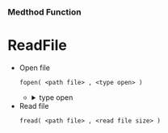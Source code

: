 ### Medthod Function
# ReadFile
  - Open file
    ```
    fopen( <path file> , <type open> )
    ```
    - <details>
      <summary>type open</summary>
      - r -> read only
      - r+ -> read and write
      - w -> write replace old data when not file will create a new file
      - w+ -> read and write replace old data when not file will create a new file
      - a -> write append old data when not file will create a new file
      - a+ read and write append old data when not file will create a new file
      - x -> write by create a new file but if found file will return error
      - x+ -> read and write by create a new file but if found file will return error
      </details>
  - Read file
    ```
    fread( <path file> , <read file size> )
    ```
